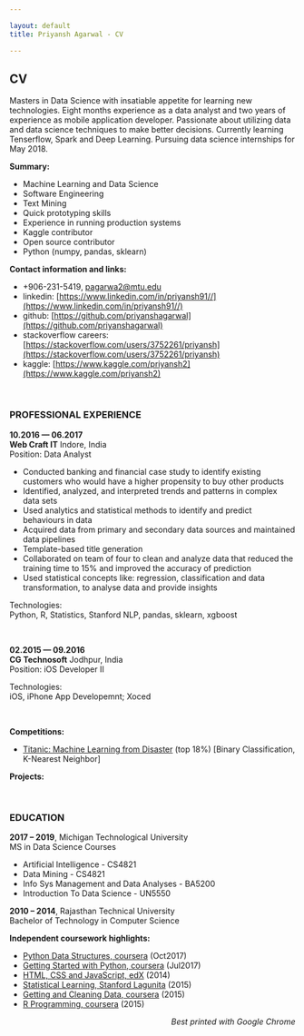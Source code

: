```yaml
---

layout: default
title: Priyansh Agarwal - CV

---
```



## CV

Masters in Data Science with insatiable appetite for learning new technologies. Eight months experience as a data analyst and
two years of experience as mobile application developer. Passionate about utilizing data and data science techniques to make
better decisions. Currently learning Tenserflow, Spark and Deep Learning. Pursuing data science internships for May 2018.

**Summary:**

- Machine Learning and Data Science
- Software Engineering
- Text Mining 
- Quick prototyping skills
- Experience in running production systems
- Kaggle contributor
- Open source contributor
- Python (numpy, pandas, sklearn)

**Contact information and links:**

- +906-231-5419, pagarwa2@mtu.edu
- linkedin: [https://www.linkedin.com/in/priyansh91//](https://www.linkedin.com/in/priyansh91//)
- github: [https://github.com/priyanshagarwal](https://github.com/priyanshagarwal)
- stackoverflow careers: [https://stackoverflow.com/users/3752261/priyansh](https://stackoverflow.com/users/3752261/priyansh)
- kaggle: [https://www.kaggle.com/priyansh2](https://www.kaggle.com/priyansh2)


&nbsp;

### PROFESSIONAL EXPERIENCE



<strong>10.2016 &mdash; 06.2017</strong><br/>
<strong>Web Craft IT</strong> Indore, India<br/>
Position: Data Analyst<br/>

- Conducted banking and financial case study to identify existing customers who would have a 
  higher propensity to buy other products
- Identified, analyzed, and interpreted trends and patterns in complex data sets
- Used analytics and statistical methods to identify and predict behaviours in data
- Acquired data from primary and secondary data sources and maintained data pipelines
- Template-based title generation
- Collaborated on team of four to clean and analyze data that reduced the training time to 15% and improved the accuracy of prediction
- Used statistical concepts like: regression, classification and data transformation, to analyse data 
  and provide insights

Technologies:<br/>
Python, R, Statistics, Stanford NLP, pandas, sklearn, xgboost<br/>

&nbsp;

<strong>02.2015 &mdash; 09.2016</strong><br/>
<strong>CG Technosoft</strong> Jodhpur, India<br/>
Position: iOS Developer II<br/>


Technologies:<br/>
iOS, iPhone App Developemnt; Xoced<br/>

&nbsp;


**Competitions:**

- [Titanic: Machine Learning from Disaster](https://www.kaggle.com/c/titanic) (top 18%) [Binary Classification, K-Nearest Neighbor]

**Projects:**



&nbsp;

### EDUCATION

**2017 &ndash; 2019**, Michigan Technological University<br/>
MS in Data Science
Courses
 - Artificial Intelligence - CS4821
 - Data Mining - CS4821
 - Info Sys Management and Data Analyses - BA5200
 - Introduction To Data Science - UN5550

**2010 &ndash; 2014**, Rajasthan Technical University<br/>
Bachelor of Technology in Computer Science 


**Independent coursework highlights:**

- [Python Data Structures, coursera](https://www.coursera.org/account/accomplishments/verify/RPUJP8GMSH5H) (Oct2017)
- [Getting Started with Python, coursera](https://www.coursera.org/account/accomplishments/verify/GVMWHP6RGJ4D) (Jul2017)
- [HTML, CSS and JavaScript, edX](https://www.coursera.org/account/accomplishments/certificate/ASAZ5P2W5RDX) (2014)
- [Statistical Learning, Stanford Lagunita](https://lagunita.stanford.edu/courses/HumanitiesandScience/StatLearning/Winter2015/about) (2015)
- [Getting and Cleaning Data, coursera](https://www.coursera.org/account/accomplishments/certificate/S4DV23UBFF) (2015)
- [R Programming, coursera](https://www.coursera.org/account/accomplishments/certificate/HEDZ2UEV3U) (2015)


<div align="right"><i>Best printed with Google Chrome</i></div>
